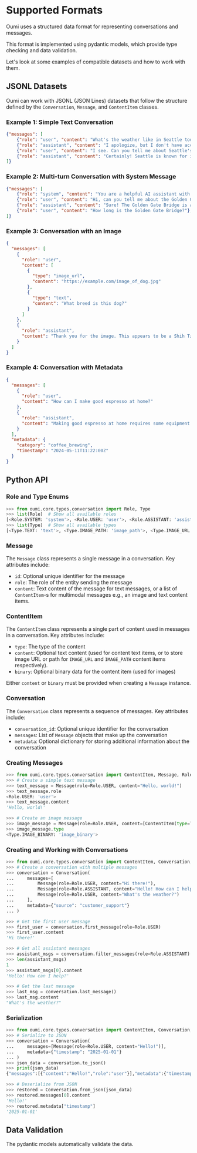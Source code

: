 # Supported Formats

Oumi uses a structured data format for representing conversations and messages.

This format is implemented using pydantic models, which provide type checking and data validation.

Let's look at some examples of compatible datasets and how to work with them.

## JSONL Datasets

Oumi can work with JSONL (JSON Lines) datasets that follow the structure defined
by the `Conversation`, `Message`, and `ContentItem` classes.

### Example 1: Simple Text Conversation

```json
{"messages": [
    {"role": "user", "content": "What's the weather like in Seattle today?"},
    {"role": "assistant", "content": "I apologize, but I don't have access to real-time weather information for Seattle."},
    {"role": "user", "content": "I see. Can you tell me about Seattle's typical weather patterns?"},
    {"role": "assistant", "content": "Certainly! Seattle is known for its mild, but wet climate."}
]}
```

### Example 2: Multi-turn Conversation with System Message

```json
{"messages": [
    {"role": "system", "content": "You are a helpful AI assistant with knowledge about architecture."},
    {"role": "user", "content": "Hi, can you tell me about the Golden Gate Bridge?"},
    {"role": "assistant", "content": "Sure! The Golden Gate Bridge is an iconic suspension bridge in San Francisco."},
    {"role": "user", "content": "How long is the Golden Gate Bridge?"},
]}
```

### Example 3: Conversation with an Image

```json
{
  "messages": [
    {
      "role": "user",
      "content": [
        {
          "type": "image_url",
          "content": "https://example.com/image_of_dog.jpg"
        },
        {
          "type": "text",
          "content": "What breed is this dog?"
        }
      ]
    },
    {
      "role": "assistant",
      "content": "Thank you for the image. This appears to be a Shih Tzu puppy."
    }
  ]
}
```

### Example 4: Conversation with Metadata

```json
{
  "messages": [
    {
      "role": "user",
      "content": "How can I make good espresso at home?"
    },
    {
      "role": "assistant",
      "content": "Making good espresso at home requires some equipment and practice, but here are some key tips:\n\n1. Use freshly roasted, high-quality coffee beans.\n2. Grind the beans just before brewing, using a fine, consistent grind.\n3. Use the right amount of coffee - typically 18-20 grams for a double shot.\n4. Tamp the grounds evenly with about 30 pounds of pressure.\n5. Ensure your espresso machine is clean and at the correct temperature (usually around 200°F).\n6. Aim for an extraction time of 25-30 seconds for a 1-2 oz shot.\n7. Look for a golden-brown crema on top of your espresso.\n8. Experiment and adjust based on taste - espresso making is part science, part art!"
    }
  ],
  "metadata": {
    "category": "coffee_brewing",
    "timestamp": "2024-05-11T11:22:00Z"
  }
}
```

## Python API

### Role and Type Enums

```python
>>> from oumi.core.types.conversation import Role, Type
>>> list(Role)  # Show all available roles
[<Role.SYSTEM: 'system'>, <Role.USER: 'user'>, <Role.ASSISTANT: 'assistant'>, <Role.TOOL: 'tool'>]
>>> list(Type)  # Show all available types
[<Type.TEXT: 'text'>, <Type.IMAGE_PATH: 'image_path'>, <Type.IMAGE_URL: 'image_url'>, <Type.IMAGE_BINARY: 'image_binary'>]

```

### Message

The `Message` class represents a single message in a conversation. Key attributes include:

- `id`: Optional unique identifier for the message
- `role`: The role of the entity sending the message
- `content`: Text content of the message for text messages, or a list of `ContentItem`-s for multimodal messages e.g., an image and text content items.

### ContentItem

The `ContentItem` class represents a single part of content used in messages in a conversation. Key attributes include:

- `type`: The type of the content
- `content`: Optional text content (used for content text items, or to store image URL or path for `IMAGE_URL` and `IMAGE_PATH` content items respectively).
- `binary`: Optional binary data for the content item (used for images)

Either `content` or `binary` must be provided when creating a `Message` instance.

### Conversation

The `Conversation` class represents a sequence of messages. Key attributes include:

- `conversation_id`: Optional unique identifier for the conversation
- `messages`: List of `Message` objects that make up the conversation
- `metadata`: Optional dictionary for storing additional information about the conversation

### Creating Messages

```python
>>> from oumi.core.types.conversation import ContentItem, Message, Role, Type
>>> # Create a simple text message
>>> text_message = Message(role=Role.USER, content="Hello, world!")
>>> text_message.role
<Role.USER: 'user'>
>>> text_message.content
'Hello, world!'

>>> # Create an image message
>>> image_message = Message(role=Role.USER, content=[ContentItem(type=Type.IMAGE_BINARY, binary=b"image_bytes")])
>>> image_message.type
<Type.IMAGE_BINARY: 'image_binary'>

```

### Creating and Working with Conversations

```python
>>> from oumi.core.types.conversation import ContentItem, Conversation, Message, Role
>>> # Create a conversation with multiple messages
>>> conversation = Conversation(
...     messages=[
...         Message(role=Role.USER, content="Hi there!"),
...         Message(role=Role.ASSISTANT, content="Hello! How can I help?"),
...         Message(role=Role.USER, content="What's the weather?")
...     ],
...     metadata={"source": "customer_support"}
... )

>>> # Get the first user message
>>> first_user = conversation.first_message(role=Role.USER)
>>> first_user.content
'Hi there!'

>>> # Get all assistant messages
>>> assistant_msgs = conversation.filter_messages(role=Role.ASSISTANT)
>>> len(assistant_msgs)
1
>>> assistant_msgs[0].content
'Hello! How can I help?'

>>> # Get the last message
>>> last_msg = conversation.last_message()
>>> last_msg.content
"What's the weather?"

```

### Serialization

```python
>>> from oumi.core.types.conversation import ContentItem, Conversation, Message, Role
>>> # Serialize to JSON
>>> conversation = Conversation(
...     messages=[Message(role=Role.USER, content="Hello!")],
...     metadata={"timestamp": "2025-01-01"}
... )
>>> json_data = conversation.to_json()
>>> print(json_data)
{"messages":[{"content":"Hello!","role":"user"}],"metadata":{"timestamp":"2025-01-01"}}

>>> # Deserialize from JSON
>>> restored = Conversation.from_json(json_data)
>>> restored.messages[0].content
'Hello!'
>>> restored.metadata["timestamp"]
'2025-01-01'

```

## Data Validation

The pydantic models automatically validate the data.
